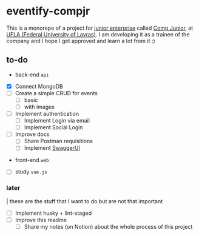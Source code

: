 # eventify-compjr

This is a monorepo of a project for [junior enterprise](https://juniorenterprises.eu/what-is-a-junior-enterprise/) called [Comp Junior](https://www.compjunior.com.br/), at [UFLA (Federal University of Lavras)](https://ufla.br/).
I am developing it as a trainee of the company and I hope I get approved and learn a lot from it :)

## to-do

- back-end `api`
- [x] Connect MongoDB
- [ ] Create a simple CRUD for events
  - [ ] basic
  - [ ] with images
- [ ] Implement authentication
  - [ ] Implement Login via email
  - [ ] Implement Social Login
- [ ] Improve docs
  - [ ] Share Postman requisitions
  - [ ] Implement [SwaggerUI](https://swagger.io/tools/swagger-ui/)

- front-end `web`

- [ ] study `vue.js`

### later

| these are the stuff that I want to do but are not that important

- [ ] Implement husky + lint-staged
- [ ] Improve this readme
  - [ ] Share my notes (on Notion) about the whole process of this project
